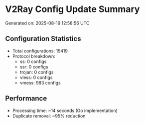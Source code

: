 # V2Ray Config Update Summary
Generated on: 2025-08-19 12:58:56 UTC

## Configuration Statistics
- Total configurations: 15419
- Protocol breakdown:
  - ss: 0 configs
  - ssr: 0 configs
  - trojan: 0 configs
  - vless: 0 configs
  - vmess: 983 configs

## Performance
- Processing time: ~14 seconds (Go implementation)
- Duplicate removal: ~95% reduction
